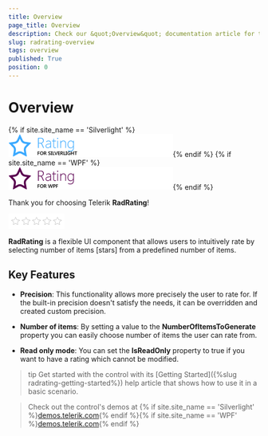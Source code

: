 ```yaml
---
title: Overview
page_title: Overview
description: Check our &quot;Overview&quot; documentation article for the RadRating {{ site.framework_name }} control.
slug: radrating-overview
tags: overview
published: True
position: 0
---
```


# Overview

{% if site.site_name == 'Silverlight' %}![rating sl icon](images/rating_sl_icon.png){% endif %}
{% if site.site_name == 'WPF' %}![rating wpf icon](images/rating_wpf_icon.png){% endif %}

Thank you for choosing Telerik __RadRating__!	

![](images/rating_default.png)

__RadRating__ is a flexible UI component that allows users to intuitively rate by selecting number of items [stars] from a predefined number of items.		

## Key Features

* __Precision__: This functionality allows more precisely the user to rate for. If the built-in precision doesn't satisfy the needs, it can be overridden and created custom precision.

* __Number of items__: By setting a value to the __NumberOfItemsToGenerate__ property you can easily choose number of items the user can rate from.		  

* __Read only mode__: You can set the __IsReadOnly__ property to true if you want to have a rating which cannot be modified.


>tip Get started with the control with its [Getting Started]({%slug radrating-getting-started%}) help article that shows how to use it in a basic scenario.

> Check out the control's demos at {% if site.site_name == 'Silverlight' %}[demos.telerik.com](https://demos.telerik.com/silverlight/#Rating){% endif %}{% if site.site_name == 'WPF' %}[demos.telerik.com](https://demos.telerik.com/wpf/){% endif %}